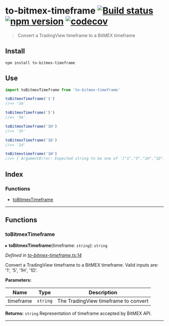 
to-bitmex-timeframe [![Build status](https://travis-ci.org/strong-roots-capital/to-bitmex-timeframe.svg?branch=master)](https://travis-ci.org/strong-roots-capital/to-bitmex-timeframe) [![npm version](https://img.shields.io/npm/v/to-bitmex-timeframe.svg)](https://npmjs.org/package/to-bitmex-timeframe) [![codecov](https://codecov.io/gh/strong-roots-capital/to-bitmex-timeframe/branch/master/graph/badge.svg)](https://codecov.io/gh/strong-roots-capital/to-bitmex-timeframe)
========================================================================================================================================================================================================================================================================================================================================================================================================================================================================================

> Convert a TradingView timeframe to a BitMEX timeframe

Install
-------

```shell
npm install to-bitmex-timeframe
```

Use
---

```typescript
import toBitmexTimeframe from 'to-bitmex-timeframe'

toBitmexTimeframe('1')
//=> '1m'

toBitmexTimeframe('5')
//=> '5m'

toBitmexTimeframe('1H')
//=> '1h'

toBitmexTimeframe('1D')
//=> '1d'

toBitmextimeframe('1W')
//=> { ArgumentError: Expected string to be one of `["1","5","1H","1D"]`, got `1W` }
```

## Index

### Functions

* [toBitmexTimeframe](#tobitmextimeframe)

---

## Functions

<a id="tobitmextimeframe"></a>

###  toBitmexTimeframe

▸ **toBitmexTimeframe**(timeframe: *`string`*): `string`

*Defined in [to-bitmex-timeframe.ts:14](https://github.com/strong-roots-capital/to-bitmex-timeframe/blob/1badd95/src/to-bitmex-timeframe.ts#L14)*

Convert a TradingView timeframe to a BitMEX timeframe. Valid inputs are: '1', '5', '1H', '1D'.

**Parameters:**

| Name | Type | Description |
| ------ | ------ | ------ |
| timeframe | `string` |  The TradingView timeframe to convert |

**Returns:** `string`
Representation of timeframe accepted by BitMEX API.

___

